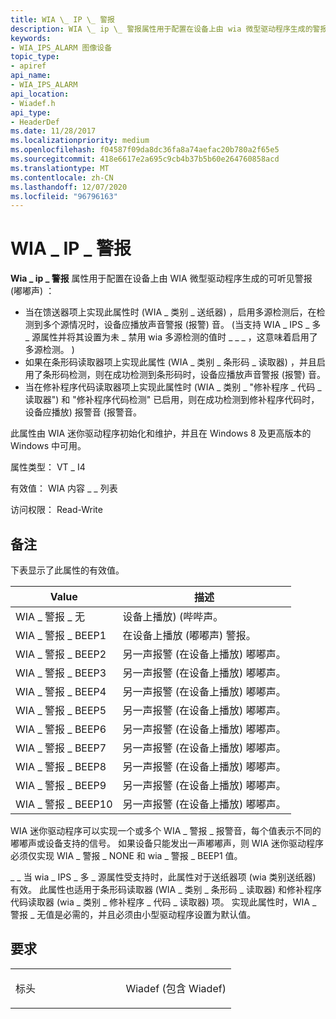 ```yaml
---
title: WIA \_ IP \_ 警报
description: WIA \_ ip \_ 警报属性用于配置在设备上由 wia 微型驱动程序生成的警报警报 (嘟嘟声) ，在以下条件之一中，当在馈送器)  (项上实现此属性时，将使用该属性， \_ \_ 而启用了多源检测功能，则在检测到多个源情况时，设备应会播放声音警报 (报警音。  (当支持 WIA \_ IPS \_ 多 \_ 源属性并将其设置为未 \_ 禁用 wia 多源检测的值时 \_ \_ \_ ，这意味着启用了多源检测 ) 。如果在条形码读取器项上实现此属性， (WIA \_ 类别 \_ 条形码 \_ 读取器) ，并且启用了条形码检测，则在成功检测到条形码时，设备应播放声音 (警报。 当在修补程序代码读取器项上实现此属性时 (WIA \_ 类别 \_ "修补程序 \_ 代码 \_ 读取器") 和 "修补程序代码检测" 已启用，则在成功检测到修补程序代码时，设备应播放) 报警音 (报警音。
keywords:
- WIA_IPS_ALARM 图像设备
topic_type:
- apiref
api_name:
- WIA_IPS_ALARM
api_location:
- Wiadef.h
api_type:
- HeaderDef
ms.date: 11/28/2017
ms.localizationpriority: medium
ms.openlocfilehash: f04587f09da8dc36fa8a74aefac20b780a2f65e5
ms.sourcegitcommit: 418e6617e2a695c9cb4b37b5b60e264760858acd
ms.translationtype: MT
ms.contentlocale: zh-CN
ms.lasthandoff: 12/07/2020
ms.locfileid: "96796163"
---
```

# <a name="wia_ips_alarm"></a>WIA \_ IP \_ 警报


**Wia \_ ip \_ 警报** 属性用于配置在设备上由 WIA 微型驱动程序生成的可听见警报 (嘟嘟声) ：

-   当在馈送器项上实现此属性时 (WIA \_ 类别 \_ 送纸器) ，启用多源检测后，在检测到多个源情况时，设备应播放声音警报 (报警) 音。  (当支持 WIA \_ IPS \_ 多 \_ 源属性并将其设置为未 \_ 禁用 wia 多源检测的值时 \_ \_ \_ ，这意味着启用了多源检测。 ) 
-   如果在条形码读取器项上实现此属性 (WIA \_ 类别 \_ 条形码 \_ 读取器) ，并且启用了条形码检测，则在成功检测到条形码时，设备应播放声音警报 (报警) 音。
-   当在修补程序代码读取器项上实现此属性时 (WIA \_ 类别 \_ "修补程序 \_ 代码 \_ 读取器") 和 "修补程序代码检测" 已启用，则在成功检测到修补程序代码时，设备应播放) 报警音 (报警音。

此属性由 WIA 迷你驱动程序初始化和维护，并且在 Windows 8 及更高版本的 Windows 中可用。

属性类型： VT \_ I4

有效值： WIA 内容 \_ \_ 列表

访问权限： Read-Write

<a name="remarks"></a>备注
-------

下表显示了此属性的有效值。

| Value              | 描述                                           |
|--------------------|-------------------------------------------------------|
| WIA \_ 警报 \_ 无   | 设备上播放)  (哔哔声。      |
| WIA \_ 警报 \_ BEEP1  | 在设备上播放 (嘟嘟声) 警报。      |
| WIA \_ 警报 \_ BEEP2  | 另一声报警 (在设备上播放) 嘟嘟声。 |
| WIA \_ 警报 \_ BEEP3  | 另一声报警 (在设备上播放) 嘟嘟声。 |
| WIA \_ 警报 \_ BEEP4  | 另一声报警 (在设备上播放) 嘟嘟声。 |
| WIA \_ 警报 \_ BEEP5  | 另一声报警 (在设备上播放) 嘟嘟声。 |
| WIA \_ 警报 \_ BEEP6  | 另一声报警 (在设备上播放) 嘟嘟声。 |
| WIA \_ 警报 \_ BEEP7  | 另一声报警 (在设备上播放) 嘟嘟声。 |
| WIA \_ 警报 \_ BEEP8  | 另一声报警 (在设备上播放) 嘟嘟声。 |
| WIA \_ 警报 \_ BEEP9  | 另一声报警 (在设备上播放) 嘟嘟声。 |
| WIA \_ 警报 \_ BEEP10 | 另一声报警 (在设备上播放) 嘟嘟声。 |

 

WIA 迷你驱动程序可以实现一个或多个 WIA \_ 警报 \_ 报警音，每个值表示不同的嘟嘟声或设备支持的信号。 如果设备只能发出一声嘟嘟声，则 WIA 迷你驱动程序必须仅实现 WIA \_ 警报 \_ NONE 和 wia \_ 警报 \_ BEEP1 值。

\_ \_ 当 wia \_ IPS \_ 多 \_ 源属性受支持时，此属性对于送纸器项 (wia 类别送纸器) 有效。 此属性也适用于条形码读取器 (WIA \_ 类别 \_ 条形码 \_ 读取器) 和修补程序代码读取器 (wia \_ 类别 \_ 修补程序 \_ 代码 \_ 读取器) 项。 实现此属性时，WIA \_ 警报 \_ 无值是必需的，并且必须由小型驱动程序设置为默认值。

<a name="requirements"></a>要求
------------

<table>
<colgroup>
<col width="50%" />
<col width="50%" />
</colgroup>
<tbody>
<tr class="odd">
<td><p>标头</p></td>
<td>Wiadef (包含 Wiadef) </td>
</tr>
</tbody>
</table>

 

 





